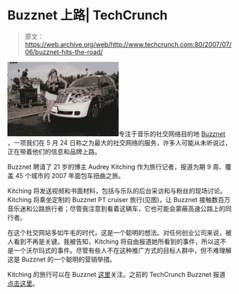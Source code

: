 # Buzznet 上路| TechCrunch

> 原文：<https://web.archive.org/web/http://www.techcrunch.com:80/2007/07/06/buzznet-hits-the-road/>

![buzznet.jpg](img/7fee93e39eff9116aa1b78008a0a8017.png)专注于音乐的社交网络目的地 [Buzznet](https://web.archive.org/web/20150909061839/http://www.crunchbase.com/company/buzznet) ，一项我们在 5 月 24 日称之为最大的社交网络的服务，许多人可能从未听说过，正在带着他们的信息和品牌上路。

Buzznet 聘请了 21 岁的博主 Audrey Kitching 作为旅行记者，报道为期 9 周、覆盖 45 个城市的 2007 年面包车扭曲之旅。

Kitching 将发送视频和书面材料，包括与乐队的后台采访和与粉丝的现场讨论。Kitching 将乘坐定制的 Buzznet PT cruiser 旅行(见图)，让 Buzznet 接触数百万音乐迷和公路旅行者；尽管我注意到看着这辆车，它也可能会蒙蔽高速公路上的同行者。

在这个社交网站多如牛毛的时代，这是一个聪明的想法。对任何创业公司来说，被人看到不再是关键。我被告知，Kitching 将自由报道她所看到的事件，所以这不是一个沃尔玛式的事件。尽管有些人不在这种推广方式的目标人群中，但不难理解这是 Buzznet 的一个聪明的营销举措。

Kitching 的旅行可以在 Buzznet [这里](https://web.archive.org/web/20150909061839/http://audrey.buzznet.com/user/)关注。之前的 TechCrunch Buzznet 报道[点击这里](https://web.archive.org/web/20150909061839/http://www.techcrunch.com/tag/buzznet)。